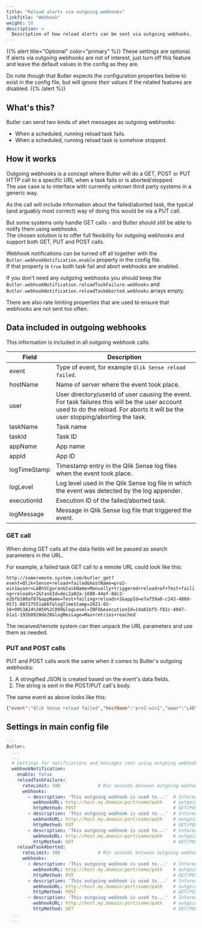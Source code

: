 ```yaml
---
title: "Reload alerts via outgoing webhooks"
linkTitle: "Webhook"
weight: 50
description: >
  Description of how reload alerts can be sent via outgoing webhooks.
---
```


{{% alert title="Optional" color="primary" %}}
These settings are optional.  
If alerts via outgoing webhooks are not of interest, just turn off this feature and leave the default values in the config as they are.

Do note though that Butler expects the configuration properties below to exist in the config file, but will *ignore their values* if the related features are disabled.
{{% /alert %}}

## What's this?

Butler can send two kinds of alert messages as outgoing webhooks:

- When a scheduled, running reload task fails.
- When a scheduled, running reload task is somehow stopped.

## How it works

Outgoing webhooks is a concept where Butler will do a GET, POST or PUT HTTP call to a specific URL when a task fails or is aborted/stopped.  
The use case is to interface with currently unkown third party systems in a generic way.

As the call will include information about the failed/aborted task, the typical (and arguably most correct) way of doing this would be via a PUT call.

But some systems only handle GET calls - and Butler should still be able to notify them using webhooks.  
The chosen solution is to offer full flexibility for outgoing webhooks and support both GET, PUT and POST calls.  

Webhook notifications can be turned off all together with the `Butler.webhookNotification.enable` property in the config file.  
If that property is `true` both task fail and abort webhooks are enabled.

If you don't need any outgoing webhooks you should keep the `Butler.webhookNotification.reloadTaskFailure.webhooks` and `Butler.webhookNotification.reloadTaskAborted.webhooks` arrays empty.

There are also rate limiting properties that are used to ensure that webhooks are not sent too often.

## Data included in outgoing webhooks

This information is included in all outgoing webhook calls:

| Field  | Description |
|---|---|
| event | Type of event, for example `Qlik Sense reload failed`. |
| hostName | Name of server where the event took place. |
| user | User directory/userId of user causing the event. For task failures this will be the user account used to do the reload. For aborts it will be the user stopping/aborting the task. |
| taskName | Task name |
| taskId | Task ID |
| appName | App name |
| appId | App ID |
| logTimeStamp | Timestamp entry in the Qlik Sense log files when the event took place. |
| logLevel | Log level used in the Qlik Sense log file in which the event was detected by the log appender. |
| executionId | Execution ID of the failed/aborted task. |
| logMessage | Message in Qlik Sense log file that triggered the event. |

### GET call

When doing GET calls all the data fields will be passed as search parameters in the URL.

For example, a failed task GET call to a remote URL could look like this:

`http://someremote.system.com/butler_get?event=Qlik+Sense+reload+failed&hostName=pro2-win1&user=LAB%5Cgoran&taskName=Manually+triggered+reload+of+Test+failing+reloads+2&taskId=dec2a02a-1680-44ef-8dc2-e2bfb180af87&appName=Test+failing+reloads+2&appId=e7af59a0-c243-480d-9571-08727551a66f&logTimeStamp=2021-02-16+09%3A24%3A59%2C099&logLevel=INFO&executionId=14a81bf5-f81c-4047-b1a1-193b0920de28&logMessage=Max+retries+reached`

The received/remote system can then unpack the URL parameters and use them as needed.

### PUT and POST calls

PUT and POST calls work the same when it comes to Butler's outgoing webhooks: 

1. A stringified JSON is created based on the event's data fields.
2. The string is sent in the POST/PUT call's body.

The same event as above looks like this:

```json
{"event":"Qlik Sense reload failed","hostName":"pro2-win1","user":"LAB\\goran","taskName":"Manually triggered reload of Test failing reloads 2","taskId":"dec2a02a-1680-44ef-8dc2-e2bfb180af87","appName":"Test failing reloads 2","appId":"e7af59a0-c243-480d-9571-08727551a66f","logTimeStamp":"2021-02-16 09:24:59,099","logLevel":"INFO","executionId":"14a81bf5-f81c-4047-b1a1-193b0920de28","logMessage":"Max retries reached"}
```

## Settings in main config file

```yaml
---
Butler:
  ...
  ...
  # Settings for notifications and messages sent using outgoing webhooks
  webhookNotification:
    enable: false
    reloadTaskFailure:
      rateLimit: 300              # Min seconds between outgoing webhook calls for a given taskID. Defaults to 5 minutes.
      webhooks:
        - description: 'This outgoing webhook is used to...'  # Informational only
          webhookURL: http://host.my.domain:port/some/path    # outgoing webhook that Butler will call
          httpMethod: POST                                    # GET/POST/PUT
        - description: 'This outgoing webhook is used to...'  # Informational only
          webhookURL: http://host.my.domain:port/some/path    # outgoing webhook that Butler will call
          httpMethod: PUT                                     # GET/POST/PUT.
        - description: 'This outgoing webhook is used to...'  # Informational only
          webhookURL: http://host.my.domain:port/some/path    # outgoing webhook that Butler will call
          httpMethod: GET                                     # GET/POST/PUT
    reloadTaskAborted:
      rateLimit: 300              # Min seconds between outgoing webhook calls for a given taskID. Defaults to 5 minutes.
      webhooks:
        - description: 'This outgoing webhook is used to...'  # Informational only
          webhookURL: http://host.my.domain:port/some/path    # outgoing webhook that Butler will call
          httpMethod: PUT                                     # GET/POST/PUT
        - description: 'This outgoing webhook is used to...'  # Informational only
          webhookURL: http://host.my.domain:port/some/path    # outgoing webhook that Butler will call
          httpMethod: POST                                    # GET/POST/PUT
        - description: 'This outgoing webhook is used to...'  # Informational only
          webhookURL: http://host.my.domain:port/some/path    # outgoing webhook that Butler will call
          httpMethod: GET                                     # GET/POST/PUT
  ...
  ...
```
